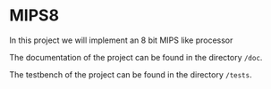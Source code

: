 # MIPS8
In this project we will implement an 8 bit MIPS like processor

The documentation of the project can be found in the directory `/doc`.

The testbench of the project can be found in the directory `/tests`.